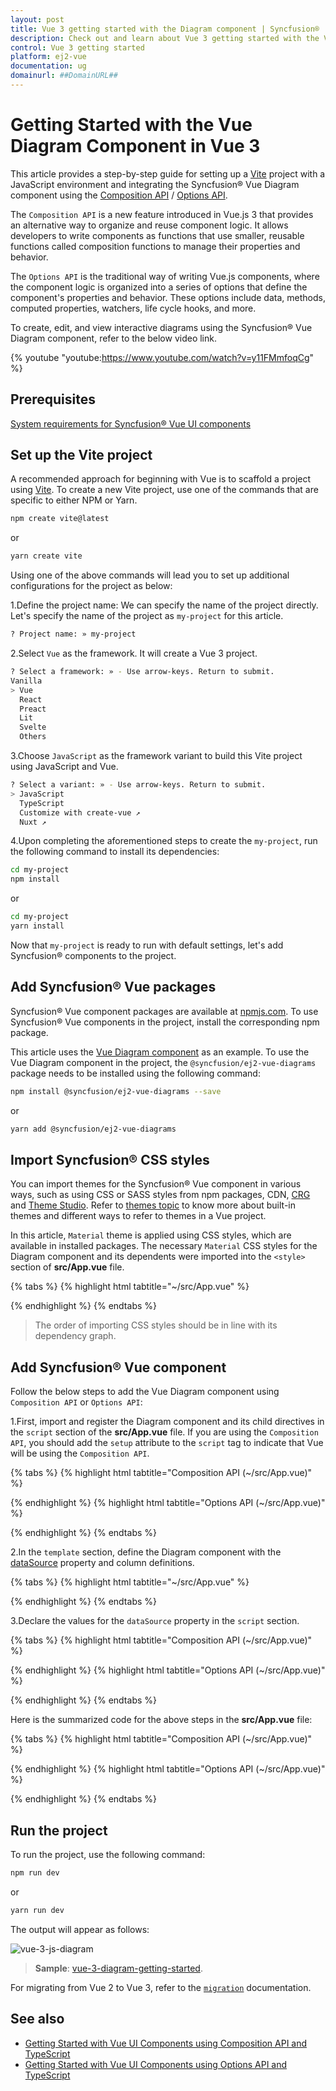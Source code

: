 ```yaml
---
layout: post
title: Vue 3 getting started with the Diagram component | Syncfusion®
description: Check out and learn about Vue 3 getting started with the Vue Diagram component of Syncfusion Essential® JS 2 and more details.
control: Vue 3 getting started
platform: ej2-vue
documentation: ug
domainurl: ##DomainURL##
---
```


# Getting Started with the Vue Diagram Component in Vue 3

This article provides a step-by-step guide for setting up a [Vite](https://vitejs.dev/) project with a JavaScript environment and integrating the Syncfusion® Vue Diagram component using the [Composition API](https://vuejs.org/guide/introduction.html#composition-api) / [Options API](https://vuejs.org/guide/introduction.html#options-api).

The `Composition API` is a new feature introduced in Vue.js 3 that provides an alternative way to organize and reuse component logic. It allows developers to write components as functions that use smaller, reusable functions called composition functions to manage their properties and behavior.

The `Options API` is the traditional way of writing Vue.js components, where the component logic is organized into a series of options that define the component's properties and behavior. These options include data, methods, computed properties, watchers, life cycle hooks, and more.

To create, edit, and view interactive diagrams using the Syncfusion® Vue Diagram component, refer to the below video link.

{% youtube "youtube:https://www.youtube.com/watch?v=y11FMmfoqCg" %}

## Prerequisites

[System requirements for Syncfusion® Vue UI components](https://ej2.syncfusion.com/vue/documentation/system-requirements/)

## Set up the Vite project

A recommended approach for beginning with Vue is to scaffold a project using [Vite](https://vitejs.dev/). To create a new Vite project, use one of the commands that are specific to either NPM or Yarn.

```bash
npm create vite@latest
```

or

```bash
yarn create vite
```

Using one of the above commands will lead you to set up additional configurations for the project as below:

1.Define the project name: We can specify the name of the project directly. Let's specify the name of the project as `my-project` for this article.

```bash
? Project name: » my-project
```

2.Select `Vue` as the framework. It will create a Vue 3 project.

```bash
? Select a framework: » - Use arrow-keys. Return to submit.
Vanilla
> Vue
  React
  Preact
  Lit
  Svelte
  Others
```

3.Choose `JavaScript` as the framework variant to build this Vite project using JavaScript and Vue.

```bash
? Select a variant: » - Use arrow-keys. Return to submit.
> JavaScript
  TypeScript
  Customize with create-vue ↗
  Nuxt ↗
```

4.Upon completing the aforementioned steps to create the `my-project`, run the following command to install its dependencies:

```bash
cd my-project
npm install
```

or

```bash
cd my-project
yarn install
```

Now that `my-project` is ready to run with default settings, let's add Syncfusion® components to the project.

## Add Syncfusion® Vue packages

Syncfusion® Vue component packages are available at [npmjs.com](https://www.npmjs.com/search?q=ej2-vue). To use Syncfusion® Vue components in the project, install the corresponding npm package.

This article uses the [Vue Diagram component](https://www.syncfusion.com/vue-components/vue-diagram) as an example. To use the Vue Diagram component in the project, the `@syncfusion/ej2-vue-diagrams` package needs to be installed using the following command:

```bash
npm install @syncfusion/ej2-vue-diagrams --save
```

or

```bash
yarn add @syncfusion/ej2-vue-diagrams
```

## Import Syncfusion® CSS styles

You can import themes for the Syncfusion® Vue component in various ways, such as using CSS or SASS styles from npm packages, CDN, [CRG](https://ej2.syncfusion.com/javascript/documentation/common/custom-resource-generator/) and [Theme Studio](https://ej2.syncfusion.com/vue/documentation/appearance/theme-studio/). Refer to [themes topic](https://ej2.syncfusion.com/vue/documentation/appearance/theme/) to know more about built-in themes and different ways to refer to themes in a Vue project.

In this article, `Material` theme is applied using CSS styles, which are available in installed packages. The necessary `Material` CSS styles for the Diagram component and its dependents were imported into the `<style>` section of **src/App.vue** file.

{% tabs %}
{% highlight html tabtitle="~/src/App.vue" %}

<style>
    @import "../node_modules/@syncfusion/ej2-base/styles/material.css";
    @import "../node_modules/@syncfusion/ej2-navigations/styles/material.css";
    @import "../node_modules/@syncfusion/ej2-buttons/styles/material.css";
    @import "../node_modules/@syncfusion/ej2-inputs/styles/material.css";
    @import "../node_modules/@syncfusion/ej2-popups/styles/material.css";
    @import "../node_modules/@syncfusion/ej2-vue-diagrams/styles/material.css";
</style>

{% endhighlight %}
{% endtabs %}

> The order of importing CSS styles should be in line with its dependency graph.

## Add Syncfusion® Vue component

Follow the below steps to add the Vue Diagram component using `Composition API` or `Options API`:

1.First, import and register the Diagram component and its child directives in the `script` section of the **src/App.vue** file. If you are using the `Composition API`, you should add the `setup` attribute to the `script` tag to indicate that Vue will be using the `Composition API`.

{% tabs %}
{% highlight html tabtitle="Composition API (~/src/App.vue)" %}

<script setup>
  import { DiagramComponent as EjsDiagram, NodesDirective as ENodes, NodeDirective as ENode, ConnectorsDirective as EConnectors, ConnectorDirective as EConnector,NodeAnnotationsDirective as ENodeAnnotations, NodeAnnotationDirective as ENodeAnnotation, ConnectorAnnotationsDirective as EConnectorAnnotations,ConnectorAnnotationDirective as EConnectorAnnotation} from '@syncfusion/ej2-vue-diagrams';
</script>

{% endhighlight %}
{% highlight html tabtitle="Options API (~/src/App.vue)" %}

<script>
 import { DiagramComponent, NodesDirective, NodeDirective, ConnectorsDirective, ConnectorDirective,NodeAnnotationsDirective, NodeAnnotationDirective, ConnectorAnnotationsDirective,ConnectorAnnotationDirective } from '@syncfusion/ej2-vue-diagrams';
//Component registration
export default {
  name: "App",
  components: {
      "ejs-diagram": DiagramComponent,
      "e-nodes": NodesDirective,
      "e-node": NodeDirective,
      "e-connectors": ConnectorsDirective,
      "e-connector": ConnectorDirective,
      "e-node-annotations": NodeAnnotationsDirective,
      "e-node-annotation": NodeAnnotationDirective,
      "e-connector-annotations": ConnectorAnnotationsDirective,
      "e-connector-annotation": ConnectorAnnotationDirective
  }
}
</script>

{% endhighlight %}
{% endtabs %}
   
2.In the `template` section, define the Diagram component with the [dataSource](https://ej2.syncfusion.com/vue/documentation/api/diagram#datasourcesettings) property and column definitions.

{% tabs %}
{% highlight html tabtitle="~/src/App.vue" %}

<template>
    <ejs-diagram
        id="diagram"
        ref="diagramInstance"
        :width="width"
        :height="height"
        :layout="layout"
        :dataSourceSettings="dataSourceSettings"
        :getNodeDefaults="getNodeDefaults"
        :getConnectorDefaults="getConnectorDefaults"
        >
    </ejs-diagram>
</template>

{% endhighlight %}
{% endtabs %}

3.Declare the values for the `dataSource` property in the `script` section.

{% tabs %}
{% highlight html tabtitle="Composition API (~/src/App.vue)" %}

<script setup>
const localdata = [
    {
      Name: "Elizabeth",
      Role: "Editor",
    },
    {
      Name: "Christina",
      ReportingPerson: "Elizabeth",
      Role: "Managing Editor",
    },
    {
      Name: "Yoshi",
      ReportingPerson: "Christina",
      Role: "Assistant Editor",
    },
    {
      Name: "Philip",
      ReportingPerson: "Christina",
      Role: "Copy Editor",
    },
    {
      Name: "Yang",
      ReportingPerson: "Elizabeth",
      Role: "Bussiness Editor",
    },
    {
      Name: "Roland",
      ReportingPerson: "Yang",
      Role: "Assistant Editor",
    },
    {
      Name: "Yvonne",
      ReportingPerson: "Yang",
      Role: "Editorial Assistant",
    },
];
</script>

{% endhighlight %}
{% highlight html tabtitle="Options API (~/src/App.vue)" %}

<script>
data() {
  return {
    localdata:[
      {
      Name: "Elizabeth",
      Role: "Editor",
    },
    {
      Name: "Christina",
      ReportingPerson: "Elizabeth",
      Role: "Managing Editor",
    },
    {
      Name: "Yoshi",
      ReportingPerson: "Christina",
      Role: "Assistant Editor",
    },
    {
      Name: "Philip",
      ReportingPerson: "Christina",
      Role: "Copy Editor",
    },
    {
      Name: "Yang",
      ReportingPerson: "Elizabeth",
      Role: "Bussiness Editor",
    },
    {
      Name: "Roland",
      ReportingPerson: "Yang",
      Role: "Assistant Editor",
    },
    {
      Name: "Yvonne",
      ReportingPerson: "Yang",
      Role: "Editorial Assistant",
    },
    ],
  };
}
</script>

{% endhighlight %}
{% endtabs %}

Here is the summarized code for the above steps in the **src/App.vue** file:

{% tabs %}
{% highlight html tabtitle="Composition API (~/src/App.vue)" %}

<template>
  <ejs-diagram
        id="diagram"
        :width="width"
        :height="height"
        :layout="layout"
        :dataSourceSettings="dataSourceSettings"
        :getNodeDefaults="getNodeDefaults"
        :getConnectorDefaults="getConnectorDefaults"
        >
  </ejs-diagram>
</template>

<script setup>
import {DiagramComponent as EjsDiagram,DataBinding,HierarchicalTree,} from "@syncfusion/ej2-vue-diagrams";
import { provide } from "vue";
import { DataManager } from "@syncfusion/ej2-data";
const width="1300px";
const height = "800px";

const localdata = [
    {
      Name: "Elizabeth",
      Role: "Editor",
    },
    {
      Name: "Christina",
      ReportingPerson: "Elizabeth",
      Role: "Managing Editor",
    },
    {
      Name: "Yoshi",
      ReportingPerson: "Christina",
      Role: "Assistant Editor",
    },
    {
      Name: "Philip",
      ReportingPerson: "Christina",
      Role: "Copy Editor",
    },
    {
      Name: "Yang",
      ReportingPerson: "Elizabeth",
      Role: "Bussiness Editor",
    },
    {
      Name: "Roland",
      ReportingPerson: "Yang",
      Role: "Assistant Editor",
    },
    {
      Name: "Yvonne",
      ReportingPerson: "Yang",
      Role: "Editorial Assistant",
    },
  ];
 const getNodeDefaults= (node) => {
          node.height = 60;
          node.width = 150;
          return node;
        };

const getConnectorDefaults= (obj) => {
    obj.type = "Orthogonal";
          obj.style = {
            strokeColor: "#6BA5D7",
            fill: "#6BA5D7",
            strokeWidth: 2,
          };
          obj.targetDecorator = {
            style: {
              fill: "#6BA5D7",
              strokeColor: "#6BA5D7",
            },
          };
          return obj;
};
const layout={
          type: "OrganizationalChart",
        };
const dataSourceSettings= {
          id: "Name",
          parentId: "ReportingPerson",
          dataManager: new DataManager(localdata),
          doBinding: (nodeModel, localdata) => {
            nodeModel.annotations = [
              {
                content: localdata.Name,
                offset: { x: 0.5, y: 0.2 },
                style: { color: "white" },
              },
              {
                content: localdata.Role,
                offset: { x: 0.5, y: 0.7 },
                style: { color: "white" },
              },
            ];
            nodeModel.style = { fill: "#6BA5D7", strokeWidth: 0 };
          },
        };
const diagram = [DataBinding, HierarchicalTree];
provide('diagram', diagram);
</script>

<style>
    @import "../node_modules/@syncfusion/ej2-base/styles/material.css";
    @import "../node_modules/@syncfusion/ej2-navigations/styles/material.css";
    @import "../node_modules/@syncfusion/ej2-buttons/styles/material.css";
    @import "../node_modules/@syncfusion/ej2-inputs/styles/material.css";
    @import "../node_modules/@syncfusion/ej2-popups/styles/material.css";
    @import "../node_modules/@syncfusion/ej2-vue-diagrams/styles/material.css";
</style>

{% endhighlight %}
{% highlight html tabtitle="Options API (~/src/App.vue)" %}

<template>
     <ejs-diagram
      id="diagram"
      :width="width"
      :height="height"
      :getNodeDefaults="getNodeDefaults"
      :getConnectorDefaults="getConnectorDefaults"
      :layout="layout"
      :dataSourceSettings="dataSourceSettings"
    >
    </ejs-diagram>
</template>

<script>
  import {DiagramComponent,DataBinding, HierarchicalTree,} from "@syncfusion/ej2-vue-diagrams";
  import { DataManager } from "@syncfusion/ej2-data";
  let localdata = [
    {
      Name: "Elizabeth",
      Role: "Editor",
    },
    {
      Name: "Christina",
      ReportingPerson: "Elizabeth",
      Role: "Managing Editor",
    },
    {
      Name: "Yoshi",
      ReportingPerson: "Christina",
      Role: "Assistant Editor",
    },
    {
      Name: "Philip",
      ReportingPerson: "Christina",
      Role: "Copy Editor",
    },
    {
      Name: "Yang",
      ReportingPerson: "Elizabeth",
      Role: "Bussiness Editor",
    },
    {
      Name: "Roland",
      ReportingPerson: "Yang",
      Role: "Assistant Editor",
    },
    {
      Name: "Yvonne",
      ReportingPerson: "Yang",
      Role: "Editorial Assistant",
    },
  ];
  // Component registration
  export default {
    name: "App",
    // Declaring component and its directives
    components: {
      'ejs-diagram': DiagramComponent,
    },
    // Bound properties declarations
    data() {
      return {
        width: "1300px",
        height: "800px",
        getNodeDefaults: (node) => {
          node.height = 60;
          node.width = 150;
          return node;
        },
        getConnectorDefaults: (obj) => {
          obj.type = "Orthogonal";
          obj.style = {
            strokeColor: "#6BA5D7",
            fill: "#6BA5D7",
            strokeWidth: 2,
          };
          obj.targetDecorator = {
            style: {
              fill: "#6BA5D7",
              strokeColor: "#6BA5D7",
            },
          };
          return obj;
        },
        layout: {
          type: "OrganizationalChart",
        },
        dataSourceSettings: {
          id: "Name",
          parentId: "ReportingPerson",
          dataManager: new DataManager(localdata),
          doBinding: (nodeModel, localdata) => {
            nodeModel.annotations = [
              {
                content: localdata.Name,
                offset: { x: 0.5, y: 0.2 },
                style: { color: "white" },
              },
              {
                content: localdata.Role,
                offset: { x: 0.5, y: 0.7 },
                style: { color: "white" },
              },
            ];
            nodeModel.style = { fill: "#6BA5D7", strokeWidth: 0 };
          },
        },
      };
    },
    provide: {
      diagram: [DataBinding, HierarchicalTree],
    },
  };
</script>

<style>
    @import "../node_modules/@syncfusion/ej2-base/styles/material.css";
    @import "../node_modules/@syncfusion/ej2-inputs/styles/material.css";
    @import "../node_modules/@syncfusion/ej2-vue-diagrams/styles/material.css";
    @import "../node_modules/@syncfusion/ej2-navigations/styles/material.css";
</style>

{% endhighlight %}
{% endtabs %}

## Run the project

To run the project, use the following command:

```bash
npm run dev
```

or

```bash
yarn run dev
```

The output will appear as follows:

![vue-3-js-diagram](./images/vue3-diagram-layout.png)

> **Sample**: [vue-3-diagram-getting-started](https://github.com/SyncfusionExamples/EJ2-Vue3-gettingstarted).

For migrating from Vue 2 to Vue 3, refer to the [`migration`](https://ej2.syncfusion.com/vue/documentation/getting-started/vue3-tutorial/#migration-from-vue-2-to-vue-3) documentation.

## See also

* [Getting Started with Vue UI Components using Composition API and TypeScript](../getting-started/vue-3-ts-composition)
* [Getting Started with Vue UI Components using Options API and TypeScript](../getting-started/vue-3-ts-options)